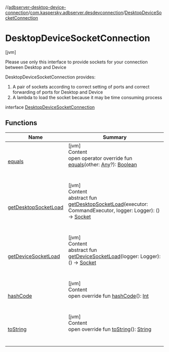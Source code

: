 //[adbserver-desktop-device-connection](../../index.md)/[com.kaspersky.adbserver.desdevconnection](../index.md)/[DesktopDeviceSocketConnection](index.md)



# DesktopDeviceSocketConnection  
 [jvm] 



Please use only this interface to provide sockets for your connection between Desktop and Device



DesktopDeviceSocketConnection provides:

<ol><li>A pair of sockets according to correct setting of ports and correct forwarding of ports for Desktop and Device</li><li>A lambda to load the socket because it may be time consuming process</li></ol>

interface [DesktopDeviceSocketConnection](index.md)   


## Functions  
  
|  Name|  Summary| 
|---|---|
| [equals](https://kotlinlang.org/api/latest/jvm/stdlib/kotlin/-any/equals.html)| [jvm]  <br>Content  <br>open operator override fun [equals](https://kotlinlang.org/api/latest/jvm/stdlib/kotlin/-any/equals.html)(other: [Any](https://kotlinlang.org/api/latest/jvm/stdlib/kotlin/-any/index.html)?): [Boolean](https://kotlinlang.org/api/latest/jvm/stdlib/kotlin/-boolean/index.html)  <br><br><br>
| [getDesktopSocketLoad](get-desktop-socket-load.md)| [jvm]  <br>Content  <br>abstract fun [getDesktopSocketLoad](get-desktop-socket-load.md)(executor: CommandExecutor, logger: Logger): () -> [Socket](https://docs.oracle.com/javase/8/docs/api/java/net/Socket.html)  <br><br><br>
| [getDeviceSocketLoad](get-device-socket-load.md)| [jvm]  <br>Content  <br>abstract fun [getDeviceSocketLoad](get-device-socket-load.md)(logger: Logger): () -> [Socket](https://docs.oracle.com/javase/8/docs/api/java/net/Socket.html)  <br><br><br>
| [hashCode](https://kotlinlang.org/api/latest/jvm/stdlib/kotlin/-any/hash-code.html)| [jvm]  <br>Content  <br>open override fun [hashCode](https://kotlinlang.org/api/latest/jvm/stdlib/kotlin/-any/hash-code.html)(): [Int](https://kotlinlang.org/api/latest/jvm/stdlib/kotlin/-int/index.html)  <br><br><br>
| [toString](https://kotlinlang.org/api/latest/jvm/stdlib/kotlin/-any/to-string.html)| [jvm]  <br>Content  <br>open override fun [toString](https://kotlinlang.org/api/latest/jvm/stdlib/kotlin/-any/to-string.html)(): [String](https://kotlinlang.org/api/latest/jvm/stdlib/kotlin/-string/index.html)  <br><br><br>

